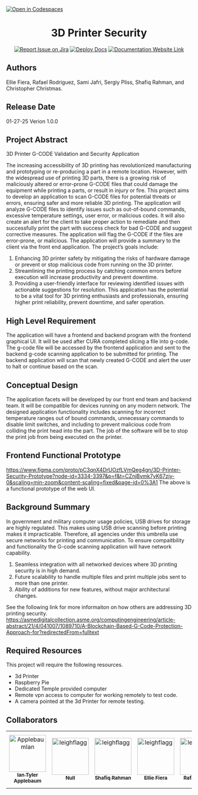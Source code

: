 [![Open in Codespaces](https://classroom.github.com/assets/launch-codespace-2972f46106e565e64193e422d61a12cf1da4916b45550586e14ef0a7c637dd04.svg)](https://classroom.github.com/open-in-codespaces?assignment_repo_id=17857619)
<div align="center">

# 3D Printer Security 
[![Report Issue on Jira](https://img.shields.io/badge/Report%20Issues-Jira-0052CC?style=flat&logo=jira-software)](https://temple-cis-projects-in-cs.atlassian.net/jira/software/c/projects/DT/issues)
[![Deploy Docs](https://github.com/ApplebaumIan/tu-cis-4398-docs-template/actions/workflows/deploy.yml/badge.svg)](https://github.com/ApplebaumIan/tu-cis-4398-docs-template/actions/workflows/deploy.yml)
[![Documentation Website Link](https://img.shields.io/badge/-Documentation%20Website-brightgreen)](https://applebaumian.github.io/tu-cis-4398-docs-template/)


</div>


## Authors

Ellie Fiera, Rafael Rodriguez, Sami Jafri, Sergiy Pliss, Shafiq Rahman, and Christopher Christmas.

## Release Date

01-27-25 
Verion 1.0.0


## Project Abstract

3D Printer G-CODE Validation and Security Application

The increasing accessibility of 3D printing has revolutionized manufacturing and prototyping or re-producing a part in a remote location.
However, with the widespread use of printing 3D parts,
there is a growing risk of maliciously altered or error-prone G-CODE files
that could damage the equipment while printing a parts,
or result in injury or fire.
This project aims to develop an application to scan G-CODE files for potential threats or errors,
ensuring safer and more reliable 3D printing.
The application will analyze G-CODE files to identify issues such as out-of-bound commands,
excessive temperature settings, user error, or malicious codes.
It will also create an alert for the client to take proper action to remediate
and then successfully print the part with success check for bad G-CODE and suggest corrective measures.
The application will flag the G-CODE if the files are error-prone, or malicious.
The application will provide a summary to the client via the front end application.
The project’s goals include:
1.	Enhancing 3D printer safety by mitigating the risks of hardware damage or prevent or stop malicious code from running on the 3D printer.
2.	Streamlining the printing process by catching common errors before execution will increase productivity and prevent downtime.
3.	Providing a user-friendly interface for reviewing identified issues with actionable suggestions for resolution.
This application has the potential to be a vital tool for 3D printing enthusiasts and professionals, ensuring higher print reliability, prevent downtime, and safer operation.


## High Level Requirement

The application will have a frontend and backend program with the frontend graphical UI.
It will be used after CURA completed slicing a file into g-code.
The g-code file will be accessed by the frontend application
and sent to the backend g-code scanning application to be submitted for printing.
The backend application will scan that newly created G-CODE and alert the user to halt or continue based on the scan.

## Conceptual Design

The application facets will be developed by our front end team and backend team.
It will be compatible for devices running on any modern network.
The designed application functionality includes scanning for incorrect temperature ranges out of bound commands,
unnecessary commands to disable limit switches,
and including to prevent malicious code from colliding the print head into the part. The job of the software will be to stop the print job from being executed on the printer.

## Frontend Functional Prototype

https://www.figma.com/proto/pC3qnX4DrUOzfLVmQeg4gn/3D-Printer-Security-Prototype?node-id=3334-3397&p=f&t=CZnjBvmk7yK67zjy-0&scaling=min-zoom&content-scaling=fixed&page-id=0%3A1
The above is a functional prototype of the web UI.

## Background Summary

In government and military computer usage policies, USB drives for storage are highly regulated.
This makes using USB drive scanning before printing makes it impracticable.
Therefore, all agencies under this umbrella use secure networks for printing and communication. To ensure compaitbility and functionality the G-code scanning application will have network capability.

1.	Seamless integration with all networked devices where 3D printing security is in high demand.
2.	Future scalability to handle multiple files and print multiple jobs sent to more than one printer.
3.	Ability of additions for new features, without major architectural changes. 

See the following link for more informaiton on how others are addressing 3D printing security.   
https://asmedigitalcollection.asme.org/computingengineering/article-abstract/21/4/041007/1089710/A-Blockchain-Based-G-Code-Protection-Approach-for?redirectedFrom=fulltext


## Required Resources

This project will require the following resources. 
- 3d Printer
- Raspberry Pie
- Dedicated Temple provided computer
- Remote vpn access to computer for working remotely to test code.
- A camera pointed at the 3d Printer for remote testing.

## Collaborators

[//]: # ( readme: collaborators -start )
<table>
<tr>
    <td align="center">
        <a href="https://github.com/ApplebaumIan">
            <img src="https://avatars.githubusercontent.com/u/9451941?v=4" width="100;" alt="ApplebaumIan"/>
            <br />
            <sub><b>Ian Tyler Applebaum</b></sub>
        </a>
    </td>
    <td align="center">
        <a href="https://github.com/leighflagg">
            <img src="https://avatars.githubusercontent.com/u/77810293?v=4" width="100;" alt="leighflagg"/>
            <br />
            <sub><b>Null</b></sub>
        </a>
    </td>
    <td align="center">
        <a href="https://github.com/leighflagg">
            <img src="https://avatars.githubusercontent.com/shafiq9018" width="100;" alt="leighflagg"/>
            <br />
            <sub><b>Shafiq Rahman</b></sub>
        </a>
    </td>
    <td align="center">
        <a href="https://github.com/leighflagg">
            <img src="https://avatars.githubusercontent.com/efiera" width="100;" alt="leighflagg"/>
            <br />
            <sub><b>Ellie Fiera</b></sub>
        </a>
    </td>
    <td align="center">
        <a href="https://github.com/leighflagg">
            <img src="https://avatars.githubusercontent.com/RRodriguez26" width="100;" alt="leighflagg"/>
            <br />
            <sub><b>Rafael Perez</b></sub>
        </a>
    </td>
    <td align="center">
        <a href="https://github.com/leighflagg">
            <img src="https://avatars.githubusercontent.com/Stapletonchris" width="100;" alt="leighflagg"/>
            <br />
            <sub><b>Christopher Luckie Christmas</b></sub>
        </a>
    </td>
    <td align="center">
        <a href="https://github.com/leighflagg">
            <img src="https://avatars.githubusercontent.com/sh-jafri" width="100;" alt="leighflagg"/>
            <br />
            <sub><b>Sami Jafri</b></sub>
        </a>
    </td>
    <td align="center">
        <a href="https://github.com/leighflagg">
            <img src="https://avatars.githubusercontent.com/sergiyPliss" width="100;" alt="leighflagg"/>
            <br />
            <sub><b>Sergiy Pliss</b></sub>
        </a>
    </td>
</tr>
</table>

[//]: # ( readme: collaborators -end )
